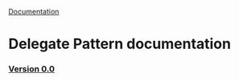 [Documentation](/docs/documentation.md)

# Delegate Pattern documentation

### [Version 0.0](0.0/version.md)

